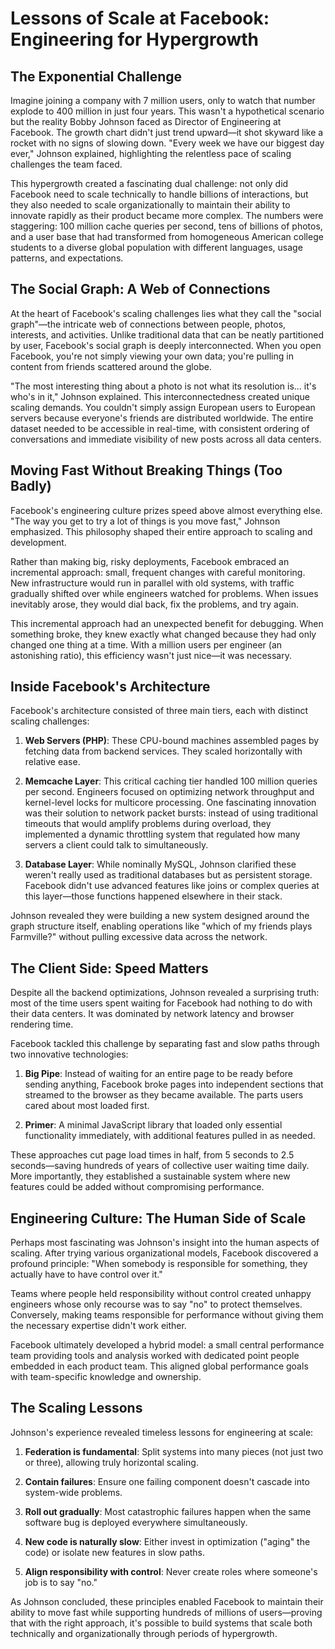 # Lessons of Scale at Facebook: Engineering for Hypergrowth

## The Exponential Challenge

Imagine joining a company with 7 million users, only to watch that number explode to 400 million in just four years. This wasn't a hypothetical scenario but the reality Bobby Johnson faced as Director of Engineering at Facebook. The growth chart didn't just trend upward—it shot skyward like a rocket with no signs of slowing down. "Every week we have our biggest day ever," Johnson explained, highlighting the relentless pace of scaling challenges the team faced.

This hypergrowth created a fascinating dual challenge: not only did Facebook need to scale technically to handle billions of interactions, but they also needed to scale organizationally to maintain their ability to innovate rapidly as their product became more complex. The numbers were staggering: 100 million cache queries per second, tens of billions of photos, and a user base that had transformed from homogeneous American college students to a diverse global population with different languages, usage patterns, and expectations.

## The Social Graph: A Web of Connections

At the heart of Facebook's scaling challenges lies what they call the "social graph"—the intricate web of connections between people, photos, interests, and activities. Unlike traditional data that can be neatly partitioned by user, Facebook's social graph is deeply interconnected. When you open Facebook, you're not simply viewing your own data; you're pulling in content from friends scattered around the globe.

"The most interesting thing about a photo is not what its resolution is... it's who's in it," Johnson explained. This interconnectedness created unique scaling demands. You couldn't simply assign European users to European servers because everyone's friends are distributed worldwide. The entire dataset needed to be accessible in real-time, with consistent ordering of conversations and immediate visibility of new posts across all data centers.

## Moving Fast Without Breaking Things (Too Badly)

Facebook's engineering culture prizes speed above almost everything else. "The way you get to try a lot of things is you move fast," Johnson emphasized. This philosophy shaped their entire approach to scaling and development.

Rather than making big, risky deployments, Facebook embraced an incremental approach: small, frequent changes with careful monitoring. New infrastructure would run in parallel with old systems, with traffic gradually shifted over while engineers watched for problems. When issues inevitably arose, they would dial back, fix the problems, and try again.

This incremental approach had an unexpected benefit for debugging. When something broke, they knew exactly what changed because they had only changed one thing at a time. With a million users per engineer (an astonishing ratio), this efficiency wasn't just nice—it was necessary.

## Inside Facebook's Architecture

Facebook's architecture consisted of three main tiers, each with distinct scaling challenges:

1. **Web Servers (PHP)**: These CPU-bound machines assembled pages by fetching data from backend services. They scaled horizontally with relative ease.

2. **Memcache Layer**: This critical caching tier handled 100 million queries per second. Engineers focused on optimizing network throughput and kernel-level locks for multicore processing. One fascinating innovation was their solution to network packet bursts: instead of using traditional timeouts that would amplify problems during overload, they implemented a dynamic throttling system that regulated how many servers a client could talk to simultaneously.

3. **Database Layer**: While nominally MySQL, Johnson clarified these weren't really used as traditional databases but as persistent storage. Facebook didn't use advanced features like joins or complex queries at this layer—those functions happened elsewhere in their stack.

Johnson revealed they were building a new system designed around the graph structure itself, enabling operations like "which of my friends plays Farmville?" without pulling excessive data across the network.

## The Client Side: Speed Matters

Despite all the backend optimizations, Johnson revealed a surprising truth: most of the time users spent waiting for Facebook had nothing to do with their data centers. It was dominated by network latency and browser rendering time.

Facebook tackled this challenge by separating fast and slow paths through two innovative technologies:

1. **Big Pipe**: Instead of waiting for an entire page to be ready before sending anything, Facebook broke pages into independent sections that streamed to the browser as they became available. The parts users cared about most loaded first.

2. **Primer**: A minimal JavaScript library that loaded only essential functionality immediately, with additional features pulled in as needed.

These approaches cut page load times in half, from 5 seconds to 2.5 seconds—saving hundreds of years of collective user waiting time daily. More importantly, they established a sustainable system where new features could be added without compromising performance.

## Engineering Culture: The Human Side of Scale

Perhaps most fascinating was Johnson's insight into the human aspects of scaling. After trying various organizational models, Facebook discovered a profound principle: "When somebody is responsible for something, they actually have to have control over it."

Teams where people held responsibility without control created unhappy engineers whose only recourse was to say "no" to protect themselves. Conversely, making teams responsible for performance without giving them the necessary expertise didn't work either.

Facebook ultimately developed a hybrid model: a small central performance team providing tools and analysis worked with dedicated point people embedded in each product team. This aligned global performance goals with team-specific knowledge and ownership.

## The Scaling Lessons

Johnson's experience revealed timeless lessons for engineering at scale:

1. **Federation is fundamental**: Split systems into many pieces (not just two or three), allowing truly horizontal scaling.

2. **Contain failures**: Ensure one failing component doesn't cascade into system-wide problems.

3. **Roll out gradually**: Most catastrophic failures happen when the same software bug is deployed everywhere simultaneously.

4. **New code is naturally slow**: Either invest in optimization ("aging" the code) or isolate new features in slow paths.

5. **Align responsibility with control**: Never create roles where someone's job is to say "no."

As Johnson concluded, these principles enabled Facebook to maintain their ability to move fast while supporting hundreds of millions of users—proving that with the right approach, it's possible to build systems that scale both technically and organizationally through periods of hypergrowth.